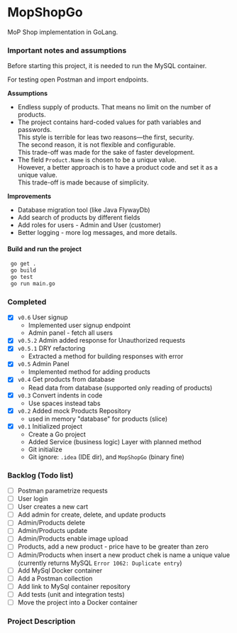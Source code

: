 # MopShopGo

MoP Shop implementation in GoLang.

### Important notes and assumptions

Before starting this project, it is needed to run the MySQL container.

For testing open Postman and import endpoints.

**Assumptions**

* Endless supply of products. That means no limit on the number of products.
* The project contains hard-coded values for path variables and passwords.  
  This style is terrible for leas two reasons—the first, security.  
  The second reason, it is not flexible and configurable.  
  This trade-off was made for the sake of faster development.
* The field `Product.Name` is chosen to be a unique value.  
  However, a better approach is to have a product code and set it as a unique value.  
  This trade-off is made because of simplicity.

**Improvements**

* Database migration tool (like Java FlywayDb)
* Add search of products by different fields
* Add roles for users - Admin and User (customer)
* Better logging - more log messages, and more details.

#### Build and run the project

```bash
 go get .
 go build
 go test
 go run main.go
```

### Completed

- [x] `v0.6` User signup  
    - Implemented user signup endpoint
    - Admin panel - fetch all users
- [x] `v0.5.2` Admin added response for Unauthorized requests
- [x] `v0.5.1` DRY refactoring
    - Extracted a method for building responses with error
- [x] `v0.5` Admin Panel
    - Implemented method for adding products
- [x] `v0.4` Get products from database
    - Read data from database (supported only reading of products)
- [x] `v0.3` Convert indents in code
    - Use spaces instead tabs
- [x] `v0.2` Added mock Products Repository
    - used in memory "database" for products (slice)
- [x] `v0.1` Initialized project
    - Create a Go project
    - Added Service (business logic) Layer with planned method
    - Git initialize
    - Git ignore: `.idea` (IDE dir), and `MopShopGo` (binary fine)

### Backlog (Todo list)

- [ ] Postman parametrize requests
- [ ] User login
- [ ] User creates a new cart
- [ ] Add admin for create, delete, and update products
- [ ] Admin/Products delete
- [ ] Admin/Products update
- [ ] Admin/Products enable image upload
- [ ] Products, add a new product - price have to be greater than zero
- [ ] Admin/Products when insert a new product chek is name a unique value (currently returns
  MySQL `Error 1062: Duplicate entry`)
- [ ] Add MySql Docker container
- [ ] Add a Postman collection
- [ ] Add link to MySql container repository
- [ ] Add tests (unit and integration tests)
- [ ] Move the project into a Docker container

### Project Description 